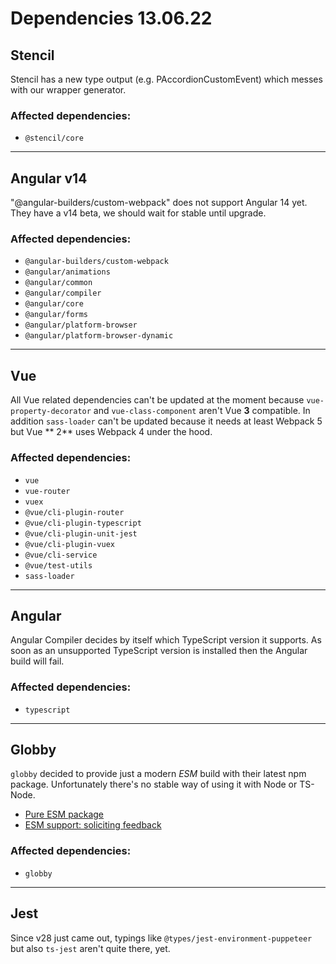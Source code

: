# Dependencies 13.06.22

## Stencil

Stencil has a new type output (e.g. PAccordionCustomEvent) which messes with our wrapper generator.


### Affected dependencies:

* `@stencil/core`

---

## Angular v14

"@angular-builders/custom-webpack" does not support Angular 14 yet. They have a v14 beta, we should wait for stable
until upgrade.

### Affected dependencies:

* `@angular-builders/custom-webpack`
* `@angular/animations`
* `@angular/common`
* `@angular/compiler`
* `@angular/core`
* `@angular/forms`
* `@angular/platform-browser`
* `@angular/platform-browser-dynamic`

---

## Vue

All Vue related dependencies can't be updated at the moment because `vue-property-decorator` and `vue-class-component`
aren't Vue **3** compatible. In addition `sass-loader` can't be updated because it needs at least Webpack 5 but Vue **
2** uses Webpack 4 under the hood.

### Affected dependencies:

* `vue`
* `vue-router`
* `vuex`
* `@vue/cli-plugin-router`
* `@vue/cli-plugin-typescript`
* `@vue/cli-plugin-unit-jest`
* `@vue/cli-plugin-vuex`
* `@vue/cli-service`
* `@vue/test-utils`
* `sass-loader`

---

## Angular

Angular Compiler decides by itself which TypeScript version it supports. As soon as an unsupported TypeScript version is
installed then the Angular build will fail.

### Affected dependencies:

* `typescript`

---

## Globby

`globby` decided to provide just a modern *ESM* build with their latest npm package. Unfortunately there's no stable way
of using it with Node or TS-Node.

* [Pure ESM package](https://gist.github.com/sindresorhus/a39789f98801d908bbc7ff3ecc99d99c#how-can-i-make-my-typescript-project-output-esm)
* [ESM support: soliciting feedback](https://github.com/TypeStrong/ts-node/issues/1007)

### Affected dependencies:

* `globby`

---

## Jest

Since v28 just came out, typings like `@types/jest-environment-puppeteer` but also `ts-jest` aren't quite there, yet.
